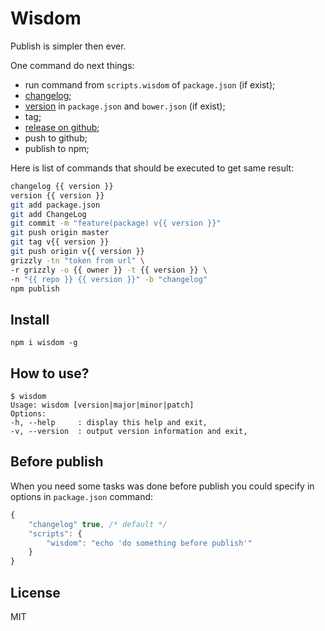 # Wisdom

Publish is simpler then ever.

One command do next things:
- run command from `scripts.wisdom` of `package.json` (if exist); 
- [changelog](http://github.com/coderaiser/changelog-io "ChangeLog");
- [version](http://github.com/coderaiser/version-io "Version") in `package.json` and `bower.json` (if exist);
- tag;
- [release on github](https://github.com/coderaiser/node-grizzly "Grizzly");
- push to github;
- publish to npm;

Here is list of commands that should be executed to get same result:
```sh
changelog {{ version }}
version {{ version }}
git add package.json
git add ChangeLog
git commit -m "feature(package) v{{ version }}"
git push origin master
git tag v{{ version }}
git push origin v{{ version }}
grizzly -tn "token from url" \
-r grizzly -o {{ owner }} -t {{ version }} \
-n "{{ repo }} {{ version }}" -b "changelog"
npm publish
```

## Install

`npm i wisdom -g`

## How to use?

```
$ wisdom
Usage: wisdom [version|major|minor|patch]
Options:
-h, --help     : display this help and exit,
-v, --version  : output version information and exit,
```

## Before publish

When you need some tasks was done before publish
you could specify in options in `package.json` command:

```js
{
    "changelog" true, /* default */
    "scripts": {
        "wisdom": "echo 'do something before publish'"
    }
}
```

## License

MIT
